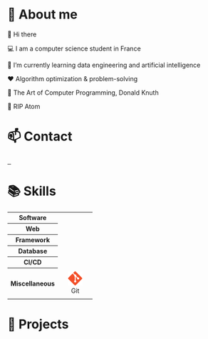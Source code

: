 # :boy: About me

:wave: Hi there

:computer: I am a computer science student in France

:seedling: I’m currently learning data engineering and artificial intelligence

:heart: Algorithm optimization & problem-solving

:book: The Art of Computer Programming, Donald Knuth

:pray: RIP Atom

# :mailbox: Contact

<a href="https://www.linkedin.com/in/thibault-gounant/">
    <img alt="" src="https://img.shields.io/badge/linkedin-black?style=for-the-badge&logo=linkedin&logoColor=white">
</a>

<a href="mailto:gounant.thibault@gmail.com">
    <img alt="" src="https://img.shields.io/badge/gmail-black?style=for-the-badge&logo=gmail&logoColor=white">
</a>

<a href="https://discord.com/users/266465439222202372">
    <img alt="" src="https://img.shields.io/badge/discord-black?style=for-the-badge&logo=discord&logoColor=white">
</a>

# :books: Skills

<table>
    <tr>
        <th scope="row">Software</th>
    </tr>
    <tr>
        <th scope="row">Web</th>
    </tr>
    <tr>
        <th scope="row">Framework</th>
    </tr>
    <tr>
        <th scope="row">Database</th>
    </tr>
    <tr>
        <th scope="row">CI/CD</th>
    </tr>
    <tr>
        <th scope="row">Miscellaneous</th>
        <td width="64px" height="64px" align="center">
            <img width="32px" height="32" alt="" src="assets/icons/git.svg"/>
            <br>Git
        </td>
    </tr>
</table>

# :open_file_folder: Projects
